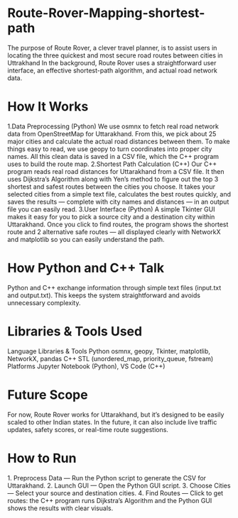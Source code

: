 # Route-Rover-Mapping-shortest-path
The purpose of Route Rover, a clever travel planner, is to assist users in locating the three quickest and most secure road routes between cities in Uttrakhand
In the background, Route Rover uses a straightforward user interface, an effective shortest-path algorithm, and actual road network data.
# How It Works
1.Data Preprocessing (Python)
  We use osmnx to fetch real road network data from OpenStreetMap for Uttarakhand. From this, we pick about 25 major cities and calculate the actual road distances  between them. To make things easy to read, we use geopy to turn coordinates into proper city names. All this clean data is saved in a CSV file, which the C++ program uses to build the route map.
2.Shortest Path Calculation (C++)
  Our C++ program reads real road distances for Uttarakhand from a CSV file. It then uses Dijkstra’s Algorithm along with Yen’s method to figure out the top 3      shortest and safest routes between the cities you choose.
It takes your selected cities from a simple text file, calculates the best routes quickly, and saves the results — complete with city names and distances — in an output file you can easily read.
3.User Interface (Python)
  A simple Tkinter GUI makes it easy for you to pick a source city and a destination city within Uttarakhand. Once you click to find routes, the program shows the shortest route and 2 alternative safe routes — all displayed clearly with NetworkX and matplotlib so you can easily understand the path.
# How Python and C++ Talk
Python and C++ exchange information through simple text files (input.txt and output.txt). This keeps the system straightforward and avoids unnecessary complexity.
# Libraries & Tools Used
Language	         Libraries & Tools
Python	            osmnx, geopy, Tkinter, matplotlib, NetworkX, pandas
C++	                STL (unordered_map, priority_queue, fstream)
Platforms	           Jupyter Notebook (Python), VS Code (C++)
# Future Scope
For now, Route Rover works for Uttarakhand, but it’s designed to be easily scaled to other Indian states. In the future, it can also include live traffic updates, safety scores, or real-time route suggestions.
# How to Run
1️. Preprocess Data — Run the Python script to generate the CSV for Uttarakhand.
2️. Launch GUI — Open the Python GUI script.
3️. Choose Cities — Select your source and destination cities.
4️. Find Routes — Click to get routes: the C++ program runs Dijkstra’s Algorithm and the Python GUI shows the results with clear visuals.
